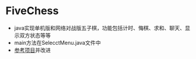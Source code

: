 # FiveChess
* java实现单机版和网络对战版五子棋，功能包括计时、悔棋、求和、聊天、显示双方状态等等
* main方法在SelecctMenu.java文件中
* [参考项目](https://github.com/kingdomrushing/FiveChess)并改进
